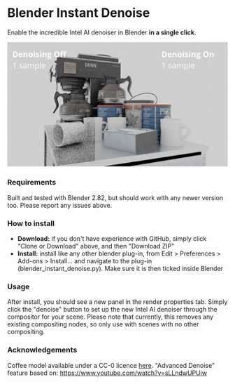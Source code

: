 
# Blender Instant Denoise

Enable the incredible Intel AI denoiser in Blender **in a single click**. 

![Comparison with and without denoising](side_by_side_2.jpg)

### Requirements

Built and tested with Blender 2.82, but should work with any newer version too. Please report any issues above.

### How to install

 - **Download:** if you don't have experience with GitHub, simply click "Clone or Download" above, and then "Download ZIP"
- **Install:** install like any other blender plug-in, from Edit > Preferences > Add-ons > Install... and navigate to the plug-in (blender_instant_denoise.py). Make sure it is then ticked inside Blender

### Usage

After install, you should see a new panel in the render properties tab. Simply click the "denoise" button to set up the new Intel AI denoiser through the compositor for your scene. Please note that currently, this removes any existing compositing nodes, so only use with scenes with no other compositing.

### Acknowledgements 
Coffee model available under a CC-0 licence [here](https://3dmodelhaven.com/model/?c=appliances&m=CoffeeCart_01).
"Advanced Denoise" feature based on: https://www.youtube.com/watch?v=sLLndwUPUiw